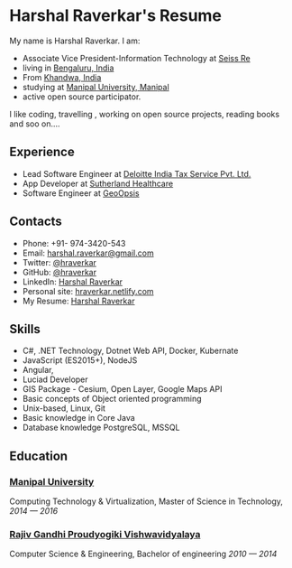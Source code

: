 # Harshal Raverkar's Resume

My name is Harshal Raverkar. I am:

- Associate Vice President-Information Technology at [Seiss Re](https://www.swissre.com/)
- living in [Bengaluru, India](https://goo.gl/maps/ee3CzcyQbRNhmBqJA)
- From [Khandwa, India](https://goo.gl/maps/bWznjCquHQ6NafsWA)
- studying at [Manipal University, Manipal](http://manipal.edu/)
- active open source participator.

I like coding, travelling , working on open source projects, reading books and soo on....

## Experience 
- Lead Software Engineer at [Deloitte India Tax Service Pvt. Ltd.](https://www.deloitte.com/)
- App Developer at [Sutherland Healthcare](http://www.sutherland.com/)
- Software Engineer at [GeoOpsis](http://www.geoopsis.com/)

## Contacts

- Phone: +91- 974-3420-543
- Email: [harshal.raverkar@gmail.com][email]
- Twitter: [@hraverkar][twitter]
- GitHub: [@hraverkar][github]
- LinkedIn: [Harshal Raverkar][linkedin]
- Personal site: [hraverkar.netlify.com](http://hraverkar.netlify.com)
- My Resume: [Harshal Raverkar][resume]

## Skills
- C#, .NET Technology, Dotnet Web API, Docker, Kubernate
- JavaScript (ES2015+), NodeJS
- Angular, 
- Luciad Developer
- GIS Package - Cesium, Open Layer, Google Maps API
- Basic concepts of Object oriented programming
- Unix-based, Linux, Git
- Basic knowledge in Core Java 
- Database knowledge PostgreSQL, MSSQL

## Education

### [Manipal University][Manipal]

Computing Technology & Virtualization, Master of Science in Technology, _2014 — 2016_

### [Rajiv Gandhi Proudyogiki Vishwavidyalaya][rgpv]

Computer Science & Engineering, Bachelor of engineering  _2010 — 2014_

<!-- Links -->
[rgpv]: https://www.rgpv.ac.in/
[github]: https://github.com/hraverkar
[Manipal]: https://manipal.edu/
[email]:mailto:harshal.raverkar@gmail.com
[twitter]:https://twitter.com/hraverkar
[linkedin]:https://linkedin.com/in/hraverkar
[resume]:https://hraverkarresume.netlify.com




